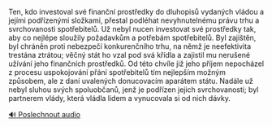 
Ten, kdo investoval své finanční prostředky do dluhopisů vydaných vládou a jejími podřízenými složkami, přestal podléhat nevyhnutelnému právu trhu a svrchovanosti spotřebitelů. Už nebyl nucen investovat své prostředky tak, aby co nejlépe sloužily požadavkům a potřebám spotřebitelů. Byl zajištěn, byl chráněn proti nebezpečí konkurenčního trhu, na němž je neefektivita trestána ztrátou; věčný stát ho vzal pod svá křídla a zajistil mu nerušené užívání jeho finančních prostředků. Od této chvíle již jeho příjem nepocházel z procesu uspokojování přání spotřebitelů tím nejlepším možným způsobem, ale z daní uvalených donucovacím aparátem státu. Nadále už nebyl sluhou svých spoluobčanů, jenž je podřízen jejich svrchovanosti; byl partnerem vlády, která vládla lidem a vynucovala si od nich dávky.

[🔊 Poslechnout audio](/data/7-paragraphs/audio/chapter_44/para_006-Ten-kdo-investoval-sv-finann-prostedky-do-dlu.mp3)
